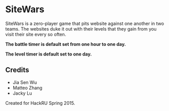 SiteWars
========
SiteWars is a zero-player game that pits website against one another in two teams. 
The websites duke it out with their levels that they gain from you visit their site every so often.

__The battle timer is default set from one hour to one day.__

__The level timer is default set to one day.__

Credits
-------
- Jia Sen Wu
- Matteo Zhang
- Jacky Lu

Created for HackRU Spring 2015.
